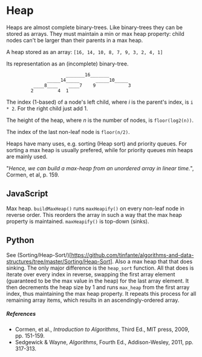 # Heap

Heaps are almost complete binary-trees. Like binary-trees they can be
stored as arrays. They must maintain a min or max heap property: child nodes
can't be larger than their parents in a max heap.

A heap stored as an array:
`[16, 14, 10, 8, 7, 9, 3, 2, 4, 1]`

Its representation as an (incomplete) binary-tree.
```
                      _______16_______
               _____14_____      _____10_____
          ____8____    ____7    9            3
         2         4  1
```

The index (1-based) of a node's left child, where *i* is the parent's
index, is `i * 2`. For the right child just add 1.

The height of the heap, where *n* is the number of nodes, is
`floor(log2(n))`.

The index of the last non-leaf node is `floor(n/2)`.

Heaps have many uses, e.g. sorting (Heap sort) and priority queues. For sorting
a max heap is usually prefered, while for priority queues min heaps are mainly
used.

"*Hence, we can build a max-heap from an unordered array in linear time.*",
Cormen, et al, p. 159.

## JavaScript

Max heap. `buildMaxHeap()` runs `maxHeapify()` on every non-leaf node
in reverse order. This reorders the array in such a way that the max heap
property is maintained. `maxHeapify()` is top-down (sinks).

## Python

See (Sorting/Heap-Sort/)[https://github.com/tinfante/algorithms-and-data-structures/tree/master/Sorting/Heap-Sort].
Also a max heap that that does sinking. The only major
difference is the `heap_sort` function. All that does is iterate over every
index in reverse, swapping the first array element (guaranteed to be
the max value in the heap) for the last array element. It then decrements the
heap size by 1 and runs `max_heap` from the first array index, thus
maintaining the max heap property. It repeats this process for all remaining
array items, which results in an ascendingly-ordered array.

##### References

* Cormen, et al., *Introduction to Algorithms*, Third Ed., MIT press, 2009, pp. 151-159.
* Sedgewick & Wayne, *Algorithms*, Fourth Ed., Addison-Wesley, 2011, pp. 317-313.
